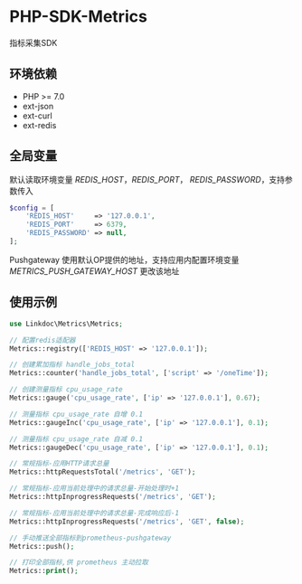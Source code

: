 # PHP-SDK-Metrics

指标采集SDK

## 环境依赖

- PHP >= 7.0
- ext-json
- ext-curl
- ext-redis

## 全局变量

默认读取环境变量 *REDIS_HOST*，*REDIS_PORT*， *REDIS_PASSWORD*，支持参数传入
```php
$config = [
	'REDIS_HOST'     => '127.0.0.1',
	'REDIS_PORT'     => 6379,
	'REDIS_PASSWORD' => null,
];
```

Pushgateway 使用默认OP提供的地址，支持应用内配置环境变量 *METRICS_PUSH_GATEWAY_HOST* 更改该地址

## 使用示例

```php
use Linkdoc\Metrics\Metrics;

// 配置redis适配器
Metrics::registry(['REDIS_HOST' => '127.0.0.1']);

// 创建累加指标 handle_jobs_total
Metrics::counter('handle_jobs_total', ['script' => '/oneTime']);

// 创建测量指标 cpu_usage_rate
Metrics::gauge('cpu_usage_rate', ['ip' => '127.0.0.1'], 0.67);

// 测量指标 cpu_usage_rate 自增 0.1
Metrics::gaugeInc('cpu_usage_rate', ['ip' => '127.0.0.1'], 0.1);

// 测量指标 cpu_usage_rate 自减 0.1
Metrics::gaugeDec('cpu_usage_rate', ['ip' => '127.0.0.1'], 0.1);

// 常规指标-应用HTTP请求总量
Metrics::httpRequestsTotal('/metrics', 'GET');

// 常规指标-应用当前处理中的请求总量-开始处理时+1
Metrics::httpInprogressRequests('/metrics', 'GET');

// 常规指标-应用当前处理中的请求总量-完成响应后-1
Metrics::httpInprogressRequests('/metrics', 'GET', false);

// 手动推送全部指标到prometheus-pushgateway
Metrics::push();

// 打印全部指标,供 prometheus 主动拉取
Metrics::print();
```
